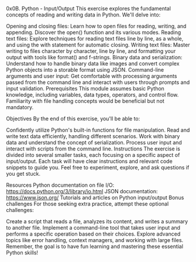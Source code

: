 0x0B. Python - Input/Output
This exercise explores the fundamental concepts of reading and writing data in Python. We'll delve into:

Opening and closing files: Learn how to open files for reading, writing, and appending. Discover the open() function and its various modes.
Reading text files: Explore techniques for reading text files line by line, as a whole, and using the with statement for automatic closing.
Writing text files: Master writing to files character by character, line by line, and formatting your output with tools like format() and f-strings.
Binary data and serialization: Understand how to handle binary data like images and convert complex Python objects into a storable format using JSON.
Command-line arguments and user input: Get comfortable with processing arguments passed from the command line and interact with users through prompts and input validation.
Prerequisites
This module assumes basic Python knowledge, including variables, data types, operators, and control flow. Familiarity with file handling concepts would be beneficial but not mandatory.

Objectives
By the end of this exercise, you'll be able to:

Confidently utilize Python's built-in functions for file manipulation.
Read and write text data efficiently, handling different scenarios.
Work with binary data and understand the concept of serialization.
Process user input and interact with scripts from the command line.
Instructions
The exercise is divided into several smaller tasks, each focusing on a specific aspect of input/output. Each task will have clear instructions and relevant code snippets to guide you. Feel free to experiment, explore, and ask questions if you get stuck.

Resources
Python documentation on file I/O: https://docs.python.org/3/library/io.html
JSON documentation: https://www.json.org/
Tutorials and articles on Python input/output
Bonus challenges
For those seeking extra practice, attempt these optional challenges:

Create a script that reads a file, analyzes its content, and writes a summary to another file.
Implement a command-line tool that takes user input and performs a specific operation based on their choices.
Explore advanced topics like error handling, context managers, and working with large files.
Remember, the goal is to have fun learning and mastering these essential Python skills!
